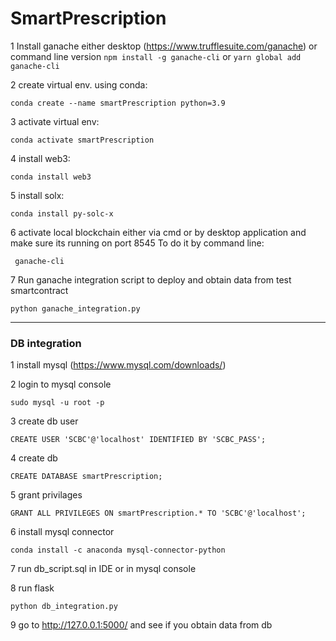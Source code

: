# SmartPrescription

1 Install ganache either desktop (https://www.trufflesuite.com/ganache) or command line version ```npm install -g
 ganache-cli``` or ```yarn global add ganache-cli```

2 create virtual env. using conda:
```
conda create --name smartPrescription python=3.9
```
3 activate virtual env:
```
conda activate smartPrescription
```
4 install web3:
```
conda install web3
```
5 install  solx:
```
conda install py-solc-x
```
6 activate local blockchain either via cmd or by desktop application and make sure its running on port 8545
To do it by command line: 
```
 ganache-cli  
```
7 Run ganache integration script to deploy and obtain data from test smartcontract
```
python ganache_integration.py
```

____
### DB integration

1 install mysql (https://www.mysql.com/downloads/)

2 login to mysql console 
```
sudo mysql -u root -p
```
3 create db user
```
CREATE USER 'SCBC'@'localhost' IDENTIFIED BY 'SCBC_PASS';
```
4 create db
```
CREATE DATABASE smartPrescription;
```
5 grant privilages
```
GRANT ALL PRIVILEGES ON smartPrescription.* TO 'SCBC'@'localhost';
```
6 install mysql connector
```
conda install -c anaconda mysql-connector-python 
```

7 run db_script.sql in IDE or in mysql console 

8 run flask
```
python db_integration.py
```
9 go to http://127.0.0.1:5000/ and see if you obtain data from db
